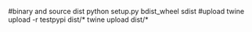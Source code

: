 #binary and source dist
python setup.py bdist_wheel sdist
#upload
twine upload -r testpypi dist/*
twine upload dist/*
